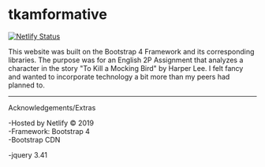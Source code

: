 # tkamformative

[![Netlify Status](https://api.netlify.com/api/v1/badges/6681ca1d-c92f-4c19-9d75-5d93796f44a1/deploy-status)](https://app.netlify.com/sites/tkambrianvu/deploys)

This website was built on the Bootstrap 4 Framework and its corresponding libraries. The purpose was for an English 2P Assignment that analyzes a character in the story "To Kill a Mocking Bird" by Harper Lee. I felt fancy and wanted to incorporate technology a bit more than my peers had planned to.

------------------------------------------------------------------------------------------------------------------------------------------

Acknowledgements/Extras

-Hosted by Netlify © 2019                                                                                                                 
-Framework: Bootstrap 4                                                                                                                   
-Bootstrap CDN                                                                                                                     

-jquery 3.41
